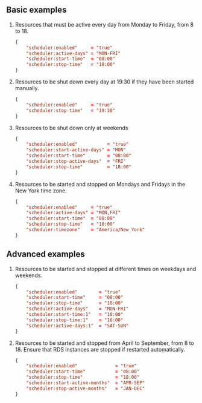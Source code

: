 ## Basic examples

1. Resources that must be active every day from Monday to Friday, from 8 to 18.

    ``` json
    {
        "scheduler:enabled"     = "true"
        "scheduler:active-days" = "MON-FRI"
        "scheduler:start-time"  = "08:00"
        "scheduler:stop-time"   = "18:00"
    }
    ```

2. Resources to be shut down every day at 19:30 if they have been started manually.

    ``` json
    {
        "scheduler:enabled"     = "true"
        "scheduler:stop-time"   = "19:30"
    }
    ```

3. Resources to be shut down only at weekends

    ``` json
    {
        "scheduler:enabled"           = "true"
        "scheduler:start-active-days" = "MON"
        "scheduler:start-time"        = "08:00"
        "scheduler:stop-active-days"  = "FRI"
        "scheduler:stop-time"         = "18:00"
    }
    ```

4. Resources to be started and stopped on Mondays and Fridays in the New York time zone.

    ``` json
    {
        "scheduler:enabled"     = "true"
        "scheduler:active-days" = "MON,FRI"
        "scheduler:start-time"  = "08:00"
        "scheduler:stop-time"   = "18:00"
        "scheduler:timezone"    = "America/New_York"
    }
    ```

## Advanced examples

1. Resources to be started and stopped at different times on weekdays and weekends.

    ``` json
    {
        "scheduler:enabled"        = "true"
        "scheduler:start-time"     = "08:00"
        "scheduler:stop-time"      = "18:00"
        "scheduler:active-days"    = "MON-FRI"
        "scheduler:start-time:1"   = "10:00"
        "scheduler:stop-time:1"    = "16:00"
        "scheduler:active-days:1"  = "SAT-SUN"
    }
    ```

2. Resources to be started and stopped from April to September, from 8 to 18. Ensure that RDS instances are stopped if restarted automatically.

    ``` json
    {
        "scheduler:enabled"              = "true"
        "scheduler:start-time"           = "08:00"
        "scheduler:stop-time"            = "18:00"
        "scheduler:start-active-months"  = "APR-SEP"
        "scheduler:stop-active-months"   = "JAN-DEC"
    }
    ```
